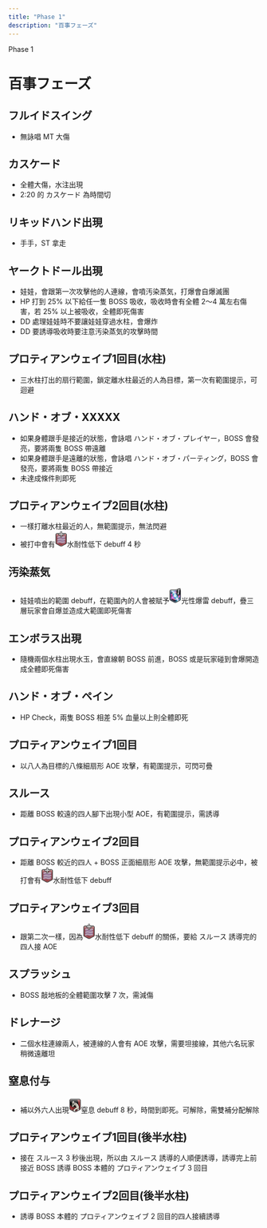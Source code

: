 ```yaml
---
title: "Phase 1"
description: "百事フェーズ"
---
```

<div class="page-header phase1">
  <div class="page-header-content">
    <p>Phase 1</p>
    <h1>百事フェーズ</h1>
  </div>
</div>

<style>
  .page-header.phase1 {
    background-image: url('/cover1.jpg');
  }
</style>

<Timeline>
  <template v-slot:timeline-content>
    <li><span>0:10</span><RouterLink to="#フルイドスイング">フルイドスイング</RouterLink></li>
    <li><span>0:18</span><RouterLink to="#カスケード">カスケード</RouterLink></li>
    <li><span>0:20</span><RouterLink to="#リキッドハンド出現">リキッドハンド出現</RouterLink></li>
    <li><span>0:34</span><RouterLink to="#ヤークトドール出現">ヤークトドール出現</RouterLink></li>
    <li><span>0:35</span><RouterLink to="#プロティアンウェイブ1回目-水柱">プロティアンウェイブ1回目(水柱)</RouterLink></li>
    <li><span>0:35</span><RouterLink to="#ハンド・オブ・xxxxx">ハンド・オブ・XXXXX</RouterLink></li>
    <li><span>0:37</span><RouterLink to="#フルイドスイング">フルイドスイング</RouterLink></li>
    <li><span>0:38</span><RouterLink to="#プロティアンウェイブ2回目-水柱">プロティアンウェイブ2回目(水柱)</RouterLink></li>
    <li><span>0:39</span><RouterLink to="#汚染蒸気">汚染蒸気</RouterLink></li>
    <li><span>0:41</span><RouterLink to="#エンボラス出現">エンボラス出現</RouterLink></li>
    <li><span>0:42</span><RouterLink to="#ハンド・オブ・ペイン">ハンド・オブ・ペイン</RouterLink></li>
    <li><span>0:49</span><RouterLink to="#汚染蒸気">汚染蒸気</RouterLink></li>
    <li><span>0:56</span><RouterLink to="#フルイドスイング">フルイドスイング</RouterLink></li>
    <li><span>1:09</span><RouterLink to="#プロティアンウェイブ1回目">プロティアンウェイブ1回目</RouterLink></li>
    <li><span>1:09</span><RouterLink to="#ハンド・オブ・ペイン">ハンド・オブ・ペイン</RouterLink></li>
    <li><span>1:10</span><RouterLink to="#スルース">スルース</RouterLink></li>
    <li><span>1:11</span><RouterLink to="#プロティアンウェイブ2回目">プロティアンウェイブ2回目</RouterLink></li>
    <li><span>1:14</span><RouterLink to="#プロティアンウェイブ3回目">プロティアンウェイブ3回目</RouterLink></li>
    <li><span>1:20</span><RouterLink to="#スプラッシュ">スプラッシュ</RouterLink></li>
    <li><span>1:25</span><RouterLink to="#ドレナージ">ドレナージ</RouterLink></li>
    <li><span>1:30</span><RouterLink to="#カスケード">カスケード</RouterLink></li>
    <li><span>1:35</span><RouterLink to="#窒息付与">窒息付与</RouterLink></li>
    <li><span>1:45</span><RouterLink to="#プロティアンウェイブ1回目">プロティアンウェイブ1回目</RouterLink></li>
    <li><span>1:47</span><RouterLink to="#スルース">スルース</RouterLink></li>
    <li><span>1:48</span><RouterLink to="#プロティアンウェイブ2回目">プロティアンウェイブ2回目</RouterLink></li>
    <li><span>1:48</span><RouterLink to="#ハンド・オブ・ペイン">ハンド・オブ・ペイン</RouterLink></li>
    <li><span>1:51</span><RouterLink to="#プロティアンウェイブ3回目">プロティアンウェイブ3回目</RouterLink></li>
    <li><span>1:51</span><RouterLink to="#プロティアンウェイブ1回目-後半水柱">プロティアンウェイブ1回目(後半水柱)</RouterLink></li>
    <li><span>1:54</span><RouterLink to="#プロティアンウェイブ2回目-後半水柱">プロティアンウェイブ2回目(後半水柱)</RouterLink></li>
    <li><span>2:01</span><RouterLink to="#エンボラス出現">エンボラス出現</RouterLink></li>
    <li><span>2:04</span><RouterLink to="#ハンド・オブ・xxxxx">ハンド・オブ・XXXXX</RouterLink></li>
    <li><span>2:07</span><RouterLink to="#スプラッシュ">スプラッシュ</RouterLink></li>
    <li><span>2:08</span><RouterLink to="#ハンド・オブ・ペイン">ハンド・オブ・ペイン</RouterLink></li>
    <li><span>2:20</span><RouterLink to="#カスケード">カスケード(時間切れ)</RouterLink></li>
  </template>
</Timeline>

## フルイドスイング
- 無詠唱 MT 大傷

## カスケード
- 全體大傷，水注出現
- 2:20 的 カスケード 為時間切

## リキッドハンド出現
- 手手，ST 拿走

## ヤークトドール出現
- 娃娃，會跟第一次攻擊他的人連線，會噴汚染蒸気，打爆會自爆滅團
- HP 打到 25% 以下給任一隻 BOSS 吸收，吸收時會有全體 2～4 萬左右傷害，若 25% 以上被吸收，全體即死傷害
- DD 處理娃娃時不要讓娃娃穿過水柱，會爆炸
- DD 要誘導吸收時要注意汚染蒸気的攻擊時間

## プロティアンウェイブ1回目(水柱)
- 三水柱打出的扇行範圍，鎖定離水柱最近的人為目標，第一次有範圍提示，可迴避

## ハンド・オブ・XXXXX
- 如果身體跟手是接近的狀態，會詠唱 ハンド・オブ・プレイヤー，BOSS 會發亮，要將兩隻 BOSS 帶遠離
- 如果身體跟手是遠離的狀態，會詠唱 ハンド・オブ・パーティング，BOSS 會發亮，要將兩隻 BOSS 帶接近
- 未達成條件則即死

## プロティアンウェイブ2回目(水柱)
- 一樣打離水柱最近的人，無範圍提示，無法閃避
- 被打中會有![debuff](015000-015698.png)水耐性低下 debuff 4 秒

## 汚染蒸気
- 娃娃噴出的範圍 debuff，在範圍內的人會被賦予![debuff](018000-018121.png)光性爆雷 debuff，疊三層玩家會自爆並造成大範圍即死傷害

## エンボラス出現
- 隨機兩個水柱出現水玉，會直線朝 BOSS 前進，BOSS 或是玩家碰到會爆開造成全體即死傷害

## ハンド・オブ・ペイン
- HP Check，兩隻 BOSS 相差 5% 血量以上則全體即死

## プロティアンウェイブ1回目
- 以八人為目標的八條細扇形 AOE 攻擊，有範圍提示，可閃可疊

## スルース
- 距離 BOSS 較遠的四人腳下出現小型 AOE，有範圍提示，需誘導

## プロティアンウェイブ2回目
- 距離 BOSS 較近的四人 + BOSS 正面細扇形 AOE 攻擊，無範圍提示必中，被打會有![debuff](015000-015698.png)水耐性低下 debuff

## プロティアンウェイブ3回目
- 跟第二次一樣，因為![debuff](015000-015698.png)水耐性低下 debuff 的關係，要給 スルース 誘導完的四人接 AOE

## スプラッシュ
- BOSS 敲地板的全體範圍攻擊 7 次，需減傷

## ドレナージ
- 二個水柱連線兩人，被連線的人會有 AOE 攻擊，需要坦接線，其他六名玩家稍微遠離坦

## 窒息付与
- 補以外六人出現![debuff](015000-015665.png)窒息 debuff 8 秒，時間到即死。可解除，需雙補分配解除

## プロティアンウェイブ1回目(後半水柱)
- 接在 スルース 3 秒後出現，所以由 スルース 誘導的人順便誘導，誘導完上前接近 BOSS 誘導 BOSS 本體的 プロティアンウェイブ 3 回目

## プロティアンウェイブ2回目(後半水柱)
- 誘導 BOSS 本體的 プロティアンウェイブ 2 回目的四人接續誘導